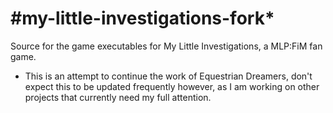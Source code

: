 #my-little-investigations-fork*
========================

Source for the game executables for My Little Investigations, a MLP:FiM fan game.

* This is an attempt to continue the work of Equestrian Dreamers, don't expect this to be updated frequently however, as I am working on other projects that currently need my full attention.
